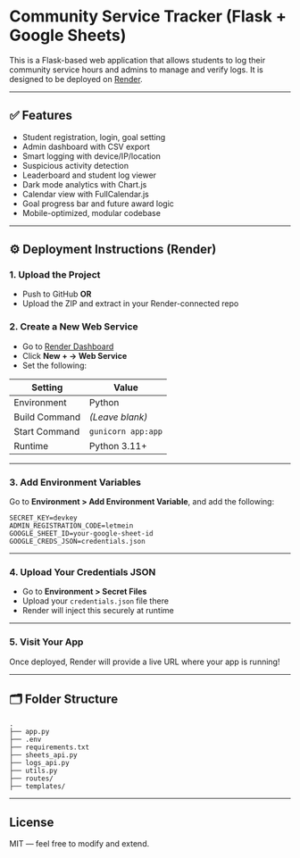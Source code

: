 
# Community Service Tracker (Flask + Google Sheets)

This is a Flask-based web application that allows students to log their community service hours and admins to manage and verify logs. It is designed to be deployed on [Render](https://render.com).

---

## ✅ Features
- Student registration, login, goal setting
- Admin dashboard with CSV export
- Smart logging with device/IP/location
- Suspicious activity detection
- Leaderboard and student log viewer
- Dark mode analytics with Chart.js
- Calendar view with FullCalendar.js
- Goal progress bar and future award logic
- Mobile-optimized, modular codebase

---

## ⚙️ Deployment Instructions (Render)

### 1. Upload the Project
- Push to GitHub **OR**
- Upload the ZIP and extract in your Render-connected repo

### 2. Create a New Web Service
- Go to [Render Dashboard](https://dashboard.render.com/)
- Click **New + → Web Service**
- Set the following:

| Setting          | Value               |
|------------------|---------------------|
| Environment      | Python              |
| Build Command    | *(Leave blank)*     |
| Start Command    | `gunicorn app:app`  |
| Runtime          | Python 3.11+        |

---

### 3. Add Environment Variables

Go to **Environment > Add Environment Variable**, and add the following:

```env
SECRET_KEY=devkey
ADMIN_REGISTRATION_CODE=letmein
GOOGLE_SHEET_ID=your-google-sheet-id
GOOGLE_CREDS_JSON=credentials.json
```

---

### 4. Upload Your Credentials JSON

- Go to **Environment > Secret Files**
- Upload your `credentials.json` file there
- Render will inject this securely at runtime

---

### 5. Visit Your App

Once deployed, Render will provide a live URL where your app is running!

---

## 🗂 Folder Structure

```
.
├── app.py
├── .env
├── requirements.txt
├── sheets_api.py
├── logs_api.py
├── utils.py
├── routes/
├── templates/
```

---

## License

MIT — feel free to modify and extend.
